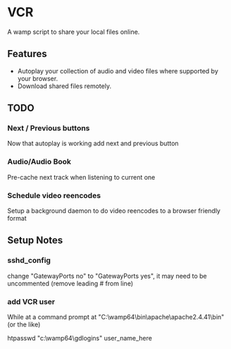 # VCR

A wamp script to share your local files online.

## Features

* Autoplay your collection of audio and video files where supported by your browser.
* Download shared files remotely. 

## TODO

### Next / Previous buttons

Now that autoplay is working add next and previous button

### Audio/Audio Book

Pre-cache next track when listening to current one

### Schedule video reencodes

Setup a background daemon to do video reencodes to a browser friendly format

## Setup Notes

### sshd_config

change "GatewayPorts no" to "GatewayPorts yes", it may need to be uncommented (remove leading # from line)

### add VCR user

While at a command prompt at "C:\wamp64\bin\apache\apache2.4.41\bin" (or the like)

htpasswd "c:\wamp64\gdlogins" user_name_here



